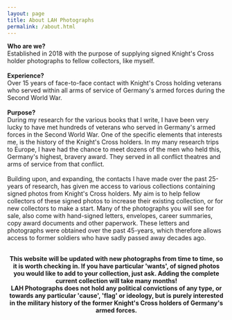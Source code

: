 ```yaml
---
layout: page
title: About LAH Photographs
permalink: /about.html
---
```

<p>
<b>Who are we?</b><br />
Established in 2018 with the purpose of supplying signed Knight's Cross holder photographs to fellow collectors, like myself.<br /><br />
<b>Experience?</b><br />
Over 15 years of face-to-face contact with Knight's Cross holding veterans who served within all arms of service of Germany's armed forces during the Second World War.<br /><br />
<b>Purpose?</b><br />
During my research for the various books that I write, I have been very lucky to have met hundreds of veterans who served in Germany's armed forces in the Second World War. One of the specific elements that interests me, is the history of the Knight's Cross holders. In my many research trips to Europe, I have had the chance to meet dozens of the men who held this, Germany's highest, bravery award. They served in all conflict theatres and arms of service from that conflict.<br /><br />
Building upon, and expanding, the contacts I have made over the past 25-years of research, has given me access to various collections containing signed photos from Knight's Cross holders. My aim is to help fellow collectors of these signed photos to increase their existing collection, or for new collectors to make a start. Many of the photographs you will see for sale, also come with hand-signed letters, envelopes, career summaries, copy award documents and other paperwork. These letters and photographs were obtained over the past 45-years, which therefore allows access to former soldiers who have sadly passed away decades ago.<br /><br />
<center><b>This website will be updated with new photographs from time to time, so it is worth checking in. If you have particular 'wants', of signed photos you would like to add to your collection, just ask. Adding the complete current collection will take many months!</b></center>
<center><b>LAH Photographs does not hold any political convictions of any type, or towards any particular 'cause', 'flag' or ideology, but is purely interested in the military history of the former Knight's Cross holders of Germany's armed forces.</b></center>
</p>
